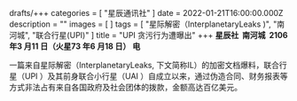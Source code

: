 drafts/+++
categories = [ "星辰通讯社" ]
date = 2022-01-21T16:00:00.000Z
description = ""
images = [ ]
tags = [ "星际解密（InterplanetaryLeaks )", "南河城", "联合行星(UPI)" ]
title = "UPI 贪污行为遭曝出"
+++
**星辰社 &nbsp;南河城 &nbsp;2106 年3 月11 日（火星73 年6 月18 日） 电**

一篇来自星际解密（InterplanetaryLeaks, 下文简称IL）的加密文档爆料，联合行星（UPI ）及其前身联合小行星（UAI ）自成立以来，通过伪造合同、财务报表等方式非法占有来自各国政府及社会团体的拨款，金额高达百亿美元。
